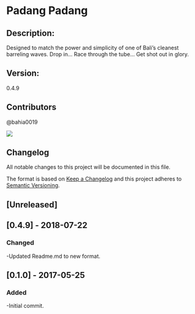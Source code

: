 Padang Padang
===

## Description: 
Designed to match the power and simplicity of one of Bali’s cleanest barreling waves. Drop in… Race through the tube… Get shot out in glory.
## Version: 
0.4.9
## Contributors
@bahia0019


![](https://flauntsites.com/wp-content/uploads/2018/07/padang-padang.jpg)



## Changelog
All notable changes to this project will be documented in this file.

The format is based on [Keep a Changelog](http://keepachangelog.com/en/1.0.0/)
and this project adheres to [Semantic Versioning](http://semver.org/spec/v2.0.0.html).


## [Unreleased]

## [0.4.9] - 2018-07-22
### Changed 
-Updated Readme.md to new format.

## [0.1.0] - 2017-05-25
### Added
-Initial commit.
